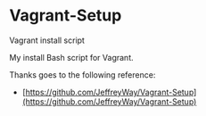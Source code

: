Vagrant-Setup
=============

Vagrant install script

My install Bash script for Vagrant.

Thanks goes to the following reference:

- [https://github.com/JeffreyWay/Vagrant-Setup](https://github.com/JeffreyWay/Vagrant-Setup)
